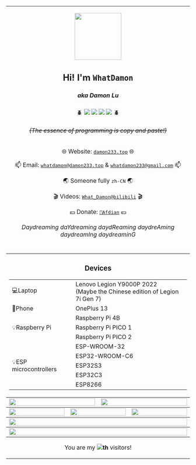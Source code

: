 <table align="center">
    <tbody>
        <tr>
            <td colspan="6">
                <p></p>
                <div align="center">
                    <picture>
                        <source media="(prefers-color-scheme: dark)"
                            srcset="https://avatars.githubusercontent.com/u/59256766">
                        <img width="128" src="https://avatars.githubusercontent.com/u/59256766" />
                    </picture>
                </div>
                <h2>
                    <p align="center">Hi! I'm <code>WhatDamon</code></p>
                </h2>
                <h5>
                    <p align="center"><i>aka Damon Lu</i></p>
                    </h2>
                    <p align="center">🪲
                        <a href="https://python.org"><img
                                src="https://img.shields.io/badge/Python-gray?style=for-the-badge&logo=python&logoColor=white&color=3572A5" /></a>
                        <a href="https://dot.net"><img
                                src="https://img.shields.io/badge/C%23-placeholder?style=for-the-badge&logo=.net&logoColor=white&labelColor=5b20d3&color=5b20d3" /></a>
                        <a href="https://deepl.com/"><img
                                src="https://img.shields.io/badge/l10n-x?style=for-the-badge&logo=googletranslate&logoColor=white&color=7159C1" /></a>
                        <a href="https://github.com"><img
                                src="https://img.shields.io/badge/OpenSource-x?style=for-the-badge&logo=opencollective&logoColor=white&color=2D9629" /></a>
                        🪲
                    </p>
                    <h6>
                        <p align="center"><s>(The essence of programming is copy and paste!)</s></p>
                    </h6>
                    <p align="center">🌐 Website: <a href="https://damon233.top"><kbd>damon233.top</kbd></a> 🌐</p>
                    <p align="center">📫 Email: <a
                            href="mailto:whatdamon@damon233.top"><kbd>whatdamon@damon233.top</kbd></a> & <a
                            href="mailto:whatdamon233@gmail.com"><kbd>whatdamon233@gmail.com</kbd></a> 📫</p>
                    <p align="center">🌏 Someone fully <kbd>zh-CN</kbd> 🌏</p>
                    <p align="center">🎬 Videos: <a
                            href="https://space.bilibili.com/351191993"><kbd>What_Damon@bilibili</kbd></a> 🎬</p>
                    <p align="center">💴 Donate: <a href="https://ifdian.net/a/Damon233"><kbd>🦈Afdian</kbd></a> 💴</p>
                    <h6>
                        <p align="center">Daydreaming daYdreaming daydReaming daydreAming daydreamIng daydreaminG</p>
                    </h6>
            </td>
        </tr>
    </tbody>
    <tbody>
        <tr>
            <td colspan="6">
                <h3>
                    <p align="center">Devices</p>
                    </h4>
                    <table align="center">
                        <tr>
                            <td>💻Laptop</td>
                            <td>Lenovo Legion Y9000P 2022<br />(Maybe the Chinese edition of Legion 7i Gen 7)</td>
                        </tr>
                        <tr>
                            <td>📱Phone</td>
                            <td>OnePlus 13</td>
                        </tr>
                        <tr>
                            <td rowspan="3">💡Raspberry Pi</td>
                            <td>Raspberry Pi 4B</td>
                        </tr>
                        <tr>
                            <td>Raspberry Pi PICO 1</td>
                        </tr>
                        <tr>
                            <td>Raspberry Pi PICO 2</td>
                        </tr>
                        <tr>
                            <td rowspan="5">💡ESP microcontrollers</td>
                            <td>ESP-WROOM-32</td>
                        </tr>
                        <tr>
                            <td>ESP32-WROOM-C6</td>
                        </tr>
                        <tr>
                            <td>ESP32S3</td>
                        </tr>
                        <tr>
                            <td>ESP32C3</td>
                        </tr>
                        <tr>
                            <td>ESP8266</td>
                        </tr>
                    </table>
                    <p></p>
            </td>
        </tr>
    </tbody>
    <tbody>
        <tr>
            <td colspan="3">
                <picture>
                    <source media="(prefers-color-scheme: dark)"
                        srcset="https://github-readme-stats-mirror.vercel.app/api?username=WhatDamon&show_icons=true&theme=dark&hide_border=true&bg_color=00000000&number_format=long">
                    <img height="100%"
                        src="https://github-readme-stats-mirror.vercel.app/api?username=WhatDamon&show_icons=true&hide_border=true&bg_color=00000000&number_format=long" />
                </picture>
            </td>
            <td colspan="3">
                <picture>
                    <source media="(prefers-color-scheme: dark)"
                        srcset="https://github-readme-streak-stats-mirror.vercel.app/?user=WhatDamon&mode=weekly&theme=dark&hide_border=true&background=00000000">
                    <img height="100%"
                        src="https://github-readme-streak-stats-mirror.vercel.app/?user=WhatDamon&mode=weekly&hide_border=true&background=00000000" />
                </picture>
            </td>
        </tr>
    </tbody>
    <tbody>
        <tr>
            <td colspan="2">
                <picture>
                    <source media="(prefers-color-scheme: dark)"
                        srcset="http://github-profile-summary-cards-mirror.vercel.app/api/cards/repos-per-language?username=WhatDamon&theme=nord_dark&border_color=0000&bg_color=0000">
                    <img height="100%"
                        src="http://github-profile-summary-cards-mirror.vercel.app/api/cards/repos-per-language?username=WhatDamon&theme=nord_bright&border_color=0000&bg_color=0000" />
                </picture>
            </td>
            <td colspan="2">
                <picture>
                    <source media="(prefers-color-scheme: dark)"
                        srcset="http://github-profile-summary-cards-mirror.vercel.app/api/cards/most-commit-language?username=WhatDamon&theme=nord_dark&border_color=0000&bg_color=0000">
                    <img height="100%"
                        src="http://github-profile-summary-cards-mirror.vercel.app/api/cards/most-commit-language?username=WhatDamon&theme=nord_bright&border_color=0000&bg_color=0000" />
                </picture>
            </td>
            <td colspan="2">
                <picture>
                    <source media="(prefers-color-scheme: dark)"
                        srcset="http://github-profile-summary-cards-mirror.vercel.app/api/cards/productive-time?username=WhatDamon&utcOffset=8&theme=nord_dark&border_color=0000&bg_color=0000">
                    <img height="100%"
                        src="http://github-profile-summary-cards-mirror.vercel.app/api/cards/productive-time?username=WhatDamon&utcOffset=8&theme=nord_bright&border_color=0000&bg_color=0000" />
                </picture>
            </td>
        </tr>
    </tbody>
    <tbody>
        <tr>
            <td colspan="6">
                <picture>
                    <source media="(prefers-color-scheme: dark)"
                        srcset="https://github-profile-trophy.vercel.app/?username=WhatDamon&theme=darkhub&no-bg=true&no-frame=true&row=1&column=6&margin-w=15">
                    <img width="100%"
                        src="https://github-profile-trophy.vercel.app/?username=WhatDamon&no-bg=true&no-frame=true&row=1&column=6&margin-w=15" />
                </picture>
            </td>
        </tr>
    </tbody>
    <tbody>
        <tr>
            <td colspan="6">
                <picture>
                    <source media="(prefers-color-scheme: dark)"
                        srcset="https://github-readme-activity-graph.vercel.app/graph?username=WhatDamon&theme=github-compact&hide_border=true">
                    <img width="100%"
                        src="https://github-readme-activity-graph.vercel.app/graph?username=WhatDamon&theme=github-compact&hide_border=true" />
                </picture>
            </td>
        </tr>
    </tbody>
    <tbody>
        <tr>
            <td colspan="6">
                <p align="center">You are my <img src="https://profile-counter.glitch.me/WhatDamon/count.svg"><b>th</b>
                    visitors!</p>
            </td>
        </tr>
    </tbody>
</table>

<!---
WhatDamon/WhatDamon is a ✨ special ✨ repository because its `README.md` (this file) appears on your GitHub profile.
You can click the Preview link to take a look at your changes.
--->
